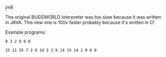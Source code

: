 jm8

The original BUGSWORLD interpreter was too slow because it was written in JAVA. This new one is 100x faster probably because it's written in C!


Example programs:

```
9 3 2 0 6 0
```

```
15 11 15 7 2 6 14 2 2 6 14 15 14 1 0 6 0
```
